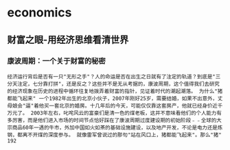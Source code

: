 # economics

## 财富之眼-用经济思维看清世界
### 康波周期：一个关于财富的秘密
`经济运行背后是否有一只"无形之手"？人的命运是否在出生之日就有了注定的轨道？到底是"三分天注定，七分靠打拼"，还是反之？这些并不是无从考据的，康波周期，这个值得我们去研究的经济现象在历史的进程中循环往复地拨弄着财富的指针，见证着时代的潮起潮落。
为什么"猪都能飞起来"
一个1982年出生的北京小伙子，2007年刚好25岁，需要结婚，如果不出意外，丈母娘会"逼"着他买一套北京的婚房。十几年后的今天，可能仅仅靠这套房产，他就已经身价近千万元了。
2003年左右，叱咤风云的富豪们是清一色的煤老板，这并不意味看他们的个人能力有多厉害，而是他们进入市场的时间节点恰好踩在了康波周期过度建设期的初始阶段﹣﹣全球的大宗商品60年一遇的牛市，外加中国如火如茶的基础设施建设，以及地产开发，不论是电力还是炼钢，都离不开煤的深度参与。
就像雷军曾说过的那句"站在风口上，猪都能飞起来"。那么"猪"
192`